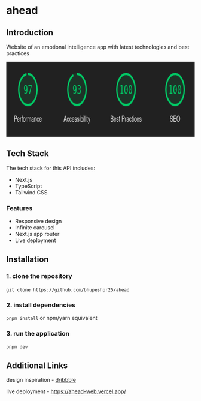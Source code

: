# ahead

## Introduction

Website of an emotional intelligence app with latest technologies and best practices

<p align="center"><img width="800" height="200" src="./public/lighthouse.png"></p>

## Tech Stack

The tech stack for this API includes:

- Next.js
- TypeScript
- Tailwind CSS

### Features

- Responsive design
- Infinite carousel
- Next.js app router
- Live deployment

## Installation

### 1. clone the repository

`git clone https://github.com/bhupeshpr25/ahead`

### 2. install dependencies

`pnpm install` or npm/yarn equivalent

### 3. run the application

`pnpm dev`

## Additional Links

design inspiration - [dribbble](https://dribbble.com/shots/19807069-Ahead-app-redesign-concept)

live deployment - https://ahead-web.vercel.app/

